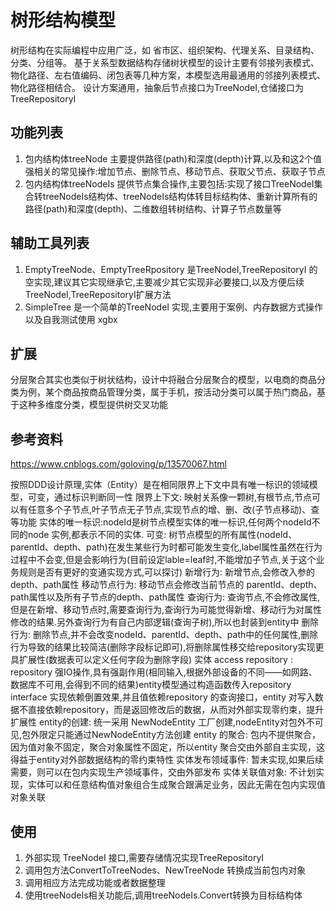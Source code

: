 # 树形结构模型
树形结构在实际编程中应用广泛，如 省市区、组织架构、代理关系、目录结构、分类、分组等。
基于关系型数据结构存储树状模型的设计主要有邻接列表模式、物化路径、左右值编码、闭包表等几种方案，本模型选用最通用的邻接列表模式、物化路径相结合。
设计方案通用，抽象后节点接口为TreeNodeI,仓储接口为TreeRepositoryI
## 功能列表
1. 包内结构体treeNode 主要提供路径(path)和深度(depth)计算,以及和这2个值强相关的常见操作:增加节点、删除节点、移动节点、获取父节点、获取子节点
2. 包内结构体treeNodeIs 提供节点集合操作,主要包括:实现了接口TreeNodeI集合转treeNodeIs结构体、treeNodeIs结构体转目标结构体、重新计算所有的路径(path)和深度(depth)、二维数组转树结构、计算子节点数量等
## 辅助工具列表
1. EmptyTreeNode、EmptyTreeRpository 是TreeNodeI,TreeRepositoryI 的空实现,建议其它实现继承它,主要减少其它实现非必要接口,以及方便后续TreeNodeI,TreeRepositoryI扩展方法
2. SimpleTree 是一个简单的TreeNodeI 实现,主要用于案例、内存数据方式操作以及自我测试使用
xgbx
## 扩展
分层聚合其实也类似于树状结构，设计中将融合分层聚合的模型，以电商的商品分类为例，某个商品按商品管理分类，属于手机，按活动分类可以属于热门商品，基于这种多维度分类，模型提供树交叉功能
## 参考资料
https://www.cnblogs.com/goloving/p/13570067.html

按照DDD设计原理,实体（Entity）是在相同限界上下文中具有唯一标识的领域模型，可变，通过标识判断同一性
限界上下文: 映射关系像一颗树,有根节点,节点可以有任意多个子节点,叶子节点无子节点,实现节点的增、删、改(子节点移动)、查等功能
实体的唯一标识:nodeId是树节点模型实体的唯一标识,任何两个nodeId不同的node 实例,都表示不同的实体.
可变: 树节点模型的所有属性(nodeId、parentId、depth、path)在发生某些行为时都可能发生变化,label属性虽然在行为过程中不会变,但是会影响行为(目前设定lable=leaf时,不能增加子节点,关于这个业务规则是否有更好的变通实现方式,可以探讨)
 新增行为: 新增节点,会修改入参的depth、path属性
 移动节点行为: 移动节点会修改当前节点的 parentId、depth、path属性以及所有子节点的depth、path属性
 查询行为: 查询节点,不会修改属性,但是在新增、移动节点时,需要查询行为,查询行为可能觉得新增、移动行为对属性修改的结果.另外查询行为有自己内部逻辑(查询子树),所以也封装到entity中
 删除行为: 删除节点,并不会改变nodeId、parentId、depth、path中的任何属性,删除行为导致的结果比较简洁(删除字段标记即可),将删除属性移交给repository实现更具扩展性(数据表可以定义任何字段为删除字段)
 实体 access repository : repository 强IO操作,具有强副作用(相同输入,根据外部设备的不同——如网路、数据库不可用,会得到不同的结果)entity模型通过构造函数传入repository interface 实现依赖倒置效果,并且值依赖repository 的查询接口，entity 对写入数据不直接依赖repository，而是返回修改后的数据，从而对外部实现零约束，提升扩展性
 entity的创建: 统一采用 NewNodeEntity 工厂创建,nodeEntity对包外不可见,包外限定只能通过NewNodeEntity方法创建
 entity 的聚合: 包内不提供聚合，因为值对象不固定，聚合对象属性不固定，所以entity 聚合交由外部自主实现，这得益于entity对外部数据结构的零约束特性
 实体发布领域事件: 暂未实现,如果后续需要，则可以在包内实现生产领域事件，交由外部发布
 实体关联值对象: 不计划实现，实体可以和任意结构值对象组合生成聚合跟满足业务，因此无需在包内实现值对象关联


## 使用
1. 外部实现 TreeNodeI 接口,需要存储情况实现TreeRepositoryI
2. 调用包方法ConvertToTreeNodes、NewTreeNode 转换成当前包内对象
3. 调用相应方法完成功能或者数据整理
4. 使用treeNodeIs相关功能后,调用treeNodeIs.Convert转换为目标结构体